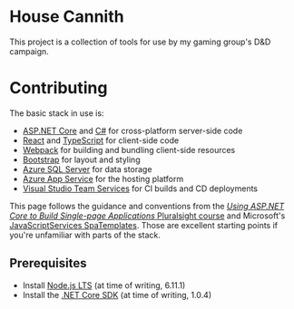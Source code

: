 # House Cannith

This project is a collection of tools for use by my gaming group's D&D campaign.

# Contributing

The basic stack in use is:
* [ASP.NET Core](https://get.asp.net/) and [C#](https://msdn.microsoft.com/en-us/library/67ef8sbd.aspx) for cross-platform server-side code
* [React](https://facebook.github.io/react/) and [TypeScript](http://www.typescriptlang.org/) for client-side code
* [Webpack](https://webpack.github.io/) for building and bundling client-side resources
* [Bootstrap](http://getbootstrap.com/) for layout and styling
* [Azure SQL Server](https://azure.microsoft.com/en-us/services/sql-database/) for data storage
* [Azure App Service](https://azure.microsoft.com/en-us/services/app-service/) for the hosting platform
* [Visual Studio Team Services](https://www.visualstudio.com/team-services/) for CI builds and CD deployments

This page follows the guidance and conventions from the [*Using ASP.NET Core to Build Single-page Applications* Pluralsight course](https://pluralsight.com/courses/aspnet-core-build-single-page-applications) and Microsoft's [JavaScriptServices SpaTemplates](https://blogs.msdn.microsoft.com/webdev/2017/02/14/building-single-page-applications-on-asp-net-core-with-javascriptservices/). Those are excellent starting points if you're unfamiliar with parts of the stack.

## Prerequisites

* Install [Node.js LTS](https://nodejs.org) (at time of writing, 6.11.1)
* Install the [.NET Core SDK](https://www.microsoft.com/net/download/core) (at time of writing, 1.0.4)